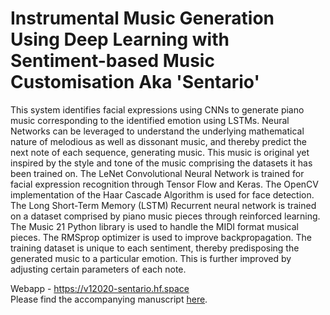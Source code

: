 # Instrumental Music Generation Using Deep Learning with Sentiment-based Music Customisation Aka 'Sentario' <br>
This system identifies facial expressions using CNNs to generate piano music corresponding to the identified emotion using LSTMs. Neural Networks can be leveraged to understand the underlying mathematical nature of melodious as well as dissonant music, and thereby predict the next note of each sequence, generating music. This music is original yet inspired by the style and tone of the music comprising the datasets it has been trained on.
The LeNet Convolutional Neural Network is trained for facial expression recognition through Tensor Flow and Keras. The OpenCV implementation of the Haar Cascade Algorithm is used for face detection. The Long Short-Term Memory (LSTM) Recurrent neural network is trained on a dataset comprised by piano music pieces through reinforced learning. The Music 21 Python library is used to handle the MIDI format musical pieces. The RMSprop optimizer is used to improve backpropagation. The training dataset is unique to each sentiment, thereby predisposing the generated music to a particular emotion. This is further improved by adjusting certain parameters of each note.

Webapp - https://v12020-sentario.hf.space  
Please find the accompanying manuscript [here](https://drive.google.com/file/d/1HrELnyPfDbWzh_ofNwZQ9tIr3AkKuV8W/preview).
